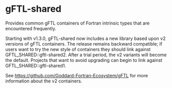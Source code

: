 # gFTL-shared
Provides common gFTL containers of Fortran intrinsic types that are encountered frequently.

Starting with v1.3.0,  gFTL-shared now includes a new library based upon v2 versions of gFTL containers.   The release remains backward compatible; if users want to try the new style of containers they should link against GFTL_SHARED::gftl-shared2.    After a trial period, the v2 variants will become the default.  Projects that want to avoid upgrading can begin to link against GFTL_SHARED::gftl-shared1.    

See https://github.com/Goddard-Fortran-Ecosystem/gFTL   for more information about the v2 containers.
